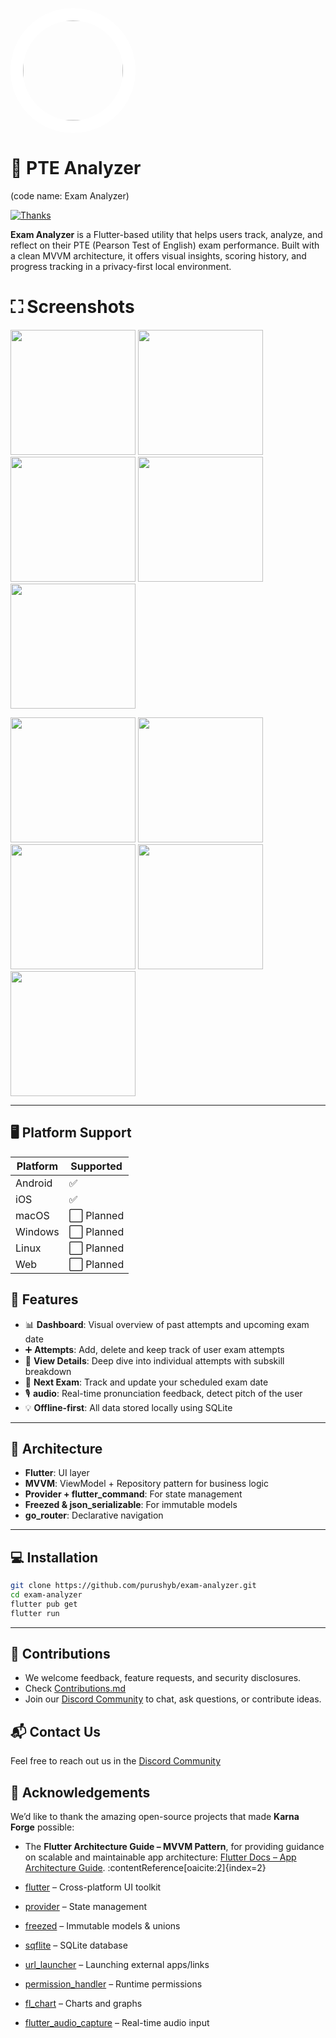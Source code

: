 <img src="assets/exam-analyzer-logo.png" width="160"
     style="border-radius:50%; border:20px solid white;" />

# 📘 PTE Analyzer 
(code name: Exam Analyzer)

[![Thanks](https://img.shields.io/badge/Thanks-Open%20Source%20Libraries-blue.svg)](#-acknowledgements)

**Exam Analyzer** is a Flutter-based utility that helps users track, analyze, and reflect on their PTE (Pearson Test of English) exam performance. Built with a clean MVVM architecture, it offers visual insights, scoring history, and progress tracking in a privacy-first local environment.

# ⛶ Screenshots
<p float="left">
  <img src="assets/light-theme/dashboard.png" width="200" />
  <img src="assets/light-theme/attempts.png" width="200" />
  <img src="assets/light-theme/attempt-details.png" width="200" />
  <img src="assets/light-theme/realTimePitchDetector.png" width="200" />
  <img src="assets/light-theme/settings.png" width="200" />
</p>
<p float="left">
  <img src="assets/dark-theme/dashboard.png" width="200" />
  <img src="assets/dark-theme/attempts.png" width="200" />
  <img src="assets/dark-theme/attempt-details.png" width="200" />
  <img src="assets/dark-theme/realTimePitchDetector.png" width="200" />
  <img src="assets/dark-theme/settings.png" width="200" />
</p>  

---

## 🖥️ Platform Support

| Platform   | Supported |
|------------|-----------|
| Android    | ✅        |
| iOS        | ✅        |
| macOS      | ⬜ Planned|
| Windows    | ⬜ Planned |
| Linux      | ⬜ Planned |
| Web        | ⬜ Planned |

## 🚀 Features

- 📊 **Dashboard**: Visual overview of past attempts and upcoming exam date  
- ➕ **Attempts**: Add, delete and keep track of user exam attempts  
- 📁 **View Details**: Deep dive into individual attempts with subskill breakdown  
- 📅 **Next Exam**: Track and update your scheduled exam date  
- 🎙️ **audio**: Real-time pronunciation feedback, detect pitch of the user
- 💡 **Offline-first**: All data stored locally using SQLite  

---

## 🧱 Architecture

- **Flutter**: UI layer  
- **MVVM**: ViewModel + Repository pattern for business logic  
- **Provider + flutter_command**: For state management  
- **Freezed & json_serializable**: For immutable models  
- **go_router**: Declarative navigation  

---

## 💻 Installation

```bash
git clone https://github.com/purushyb/exam-analyzer.git
cd exam-analyzer
flutter pub get
flutter run
````
---

## 🤝 Contributions
- We welcome feedback, feature requests, and security disclosures.
- Check [Contributions.md](.github/CONTRIBUTING.md)
- Join our [Discord Community](https://discord.gg/5aWvp7aM) to chat, ask questions, or contribute ideas.

## 📬 Contact Us

Feel free to reach out us in the [Discord Community](https://discord.gg/5aWvp7aM)

## 🙏 Acknowledgements

We’d like to thank the amazing open-source projects that made **Karna Forge** possible:

- The **Flutter Architecture Guide – MVVM Pattern**, for providing guidance on scalable and maintainable app architecture: [Flutter Docs – App Architecture Guide](https://docs.flutter.dev/app-architecture/guide). :contentReference[oaicite:2]{index=2}

- [flutter](https://flutter.dev) – Cross-platform UI toolkit
- [provider](https://pub.dev/packages/provider) – State management
- [freezed](https://pub.dev/packages/freezed) – Immutable models & unions
- [sqflite](https://pub.dev/packages/sqflite) – SQLite database
- [url_launcher](https://pub.dev/packages/url_launcher) – Launching external apps/links
- [permission_handler](https://pub.dev/packages/permission_handler) – Runtime permissions
- [fl_chart](https://pub.dev/packages/fl_chart) – Charts and graphs
- [flutter_audio_capture](https://pub.dev/packages/flutter_audio_capture) – Real-time audio input

